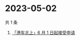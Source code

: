 # 2023-05-02

共 1 条

<!-- BEGIN ZHIHUSEARCH -->
<!-- 最后更新时间 Tue May 02 2023 00:15:00 GMT+0800 (China Standard Time) -->
1. [「港车北上」6 月 1 日起接受申请](https://www.zhihu.com/search?q=「港车北上」6%20月%201%20日起接受申请)
<!-- END ZHIHUSEARCH -->
